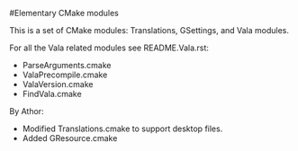 #Elementary CMake modules

This is a set of CMake modules: Translations, GSettings, and Vala modules.

For all the Vala related modules see README.Vala.rst: 
* ParseArguments.cmake
* ValaPrecompile.cmake
* ValaVersion.cmake
* FindVala.cmake

By Athor:
* Modified Translations.cmake to support desktop files.
* Added GResource.cmake
